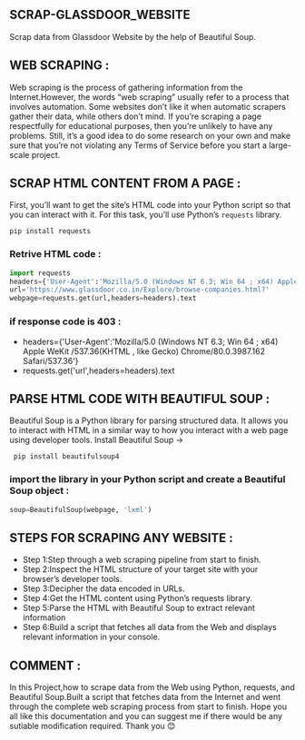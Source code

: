 ## SCRAP-GLASSDOOR_WEBSITE
Scrap data from Glassdoor Website by the help of Beautiful Soup.

## WEB SCRAPING :
Web scraping is the process of gathering information from the Internet.However, the words “web scraping” usually refer to a process that involves automation.
Some websites don’t like it when automatic scrapers gather their data, while others don’t mind.
If you’re scraping a page respectfully for educational purposes, then you’re unlikely to have any problems.
Still, it’s a good idea to do some research on your own and make sure that you’re not violating any Terms of Service before you start a large-scale project.

## SCRAP HTML CONTENT FROM A PAGE :
First, you’ll want to get the site’s HTML code into your Python script so that you can interact with it.
For this task, you’ll use Python’s `requests` library.
```
pip install requests
```
### Retrive HTML code :
``` python
import requests
headers={'User-Agent':'Mozilla/5.0 (Windows NT 6.3; Win 64 ; x64) Apple WeKit /537.36(KHTML , like Gecko) Chrome/80.0.3987.162 Safari/537.36'}
url='https://www.glassdoor.co.in/Explore/browse-companies.html?'
webpage=requests.get(url,headers=headers).text
```
### if response code is 403 :
- headers={'User-Agent':'Mozilla/5.0 (Windows NT 6.3; Win 64 ; x64) Apple WeKit /537.36(KHTML , like Gecko) Chrome/80.0.3987.162 Safari/537.36'}
- requests.get('url',headers=headers).text

## PARSE HTML CODE WITH BEAUTIFUL SOUP :
Beautiful Soup is a Python library for parsing structured data.
It allows you to interact with HTML in a similar way to how you interact with a web page using developer tools. 
Install Beautiful Soup ->
```
 pip install beautifulsoup4

```
###  import the library in your Python script and create a Beautiful Soup object :
```python
soup=BeautifulSoup(webpage, 'lxml')
```
## STEPS FOR SCRAPING ANY WEBSITE :
- Step 1:Step through a web scraping pipeline from start to finish.
- Step 2:Inspect the HTML structure of your target site with your browser’s developer tools.
- Step 3:Decipher the data encoded in URLs.
- Step 4:Get the HTML content using Python’s requests library.
- Step 5:Parse the HTML with Beautiful Soup to extract relevant information
- Step 6:Build a script that fetches all data from the Web and displays relevant information in your console.

## COMMENT :
In this Project,how to scrape data from the Web using Python, requests, and Beautiful Soup.Built a script that fetches data from the Internet and went through the complete web scraping process from start to finish.
Hope you all like this documentation and you can suggest me if there would be any sutiable modification required.
Thank you 😊
